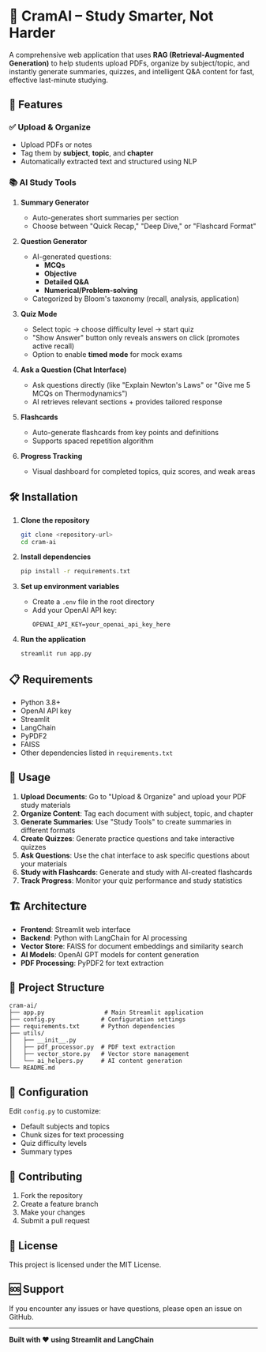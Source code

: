 # 🧠 CramAI – Study Smarter, Not Harder

A comprehensive web application that uses **RAG (Retrieval-Augmented Generation)** to help students upload PDFs, organize by subject/topic, and instantly generate summaries, quizzes, and intelligent Q&A content for fast, effective last-minute studying.

## 🚀 Features

### ✅ Upload & Organize
- Upload PDFs or notes
- Tag them by **subject**, **topic**, and **chapter**
- Automatically extracted text and structured using NLP

### 📚 AI Study Tools
1. **Summary Generator**
   - Auto-generates short summaries per section
   - Choose between "Quick Recap," "Deep Dive," or "Flashcard Format"

2. **Question Generator**
   - AI-generated questions:
     - **MCQs**
     - **Objective**
     - **Detailed Q&A**
     - **Numerical/Problem-solving**
   - Categorized by Bloom's taxonomy (recall, analysis, application)

3. **Quiz Mode**
   - Select topic → choose difficulty level → start quiz
   - "Show Answer" button only reveals answers on click (promotes active recall)
   - Option to enable **timed mode** for mock exams

4. **Ask a Question (Chat Interface)**
   - Ask questions directly (like "Explain Newton's Laws" or "Give me 5 MCQs on Thermodynamics")
   - AI retrieves relevant sections + provides tailored response

5. **Flashcards**
   - Auto-generate flashcards from key points and definitions
   - Supports spaced repetition algorithm

6. **Progress Tracking**
   - Visual dashboard for completed topics, quiz scores, and weak areas

## 🛠️ Installation

1. **Clone the repository**
   ```bash
   git clone <repository-url>
   cd cram-ai
   ```

2. **Install dependencies**
   ```bash
   pip install -r requirements.txt
   ```

3. **Set up environment variables**
   - Create a `.env` file in the root directory
   - Add your OpenAI API key:
     ```
     OPENAI_API_KEY=your_openai_api_key_here
     ```

4. **Run the application**
   ```bash
   streamlit run app.py
   ```

## 📋 Requirements

- Python 3.8+
- OpenAI API key
- Streamlit
- LangChain
- PyPDF2
- FAISS
- Other dependencies listed in `requirements.txt`

## 🎯 Usage

1. **Upload Documents**: Go to "Upload & Organize" and upload your PDF study materials
2. **Organize Content**: Tag each document with subject, topic, and chapter
3. **Generate Summaries**: Use "Study Tools" to create summaries in different formats
4. **Create Quizzes**: Generate practice questions and take interactive quizzes
5. **Ask Questions**: Use the chat interface to ask specific questions about your materials
6. **Study with Flashcards**: Generate and study with AI-created flashcards
7. **Track Progress**: Monitor your quiz performance and study statistics

## 🏗️ Architecture

- **Frontend**: Streamlit web interface
- **Backend**: Python with LangChain for AI processing
- **Vector Store**: FAISS for document embeddings and similarity search
- **AI Models**: OpenAI GPT models for content generation
- **PDF Processing**: PyPDF2 for text extraction

## 📁 Project Structure

```
cram-ai/
├── app.py                 # Main Streamlit application
├── config.py             # Configuration settings
├── requirements.txt      # Python dependencies
├── utils/
│   ├── __init__.py
│   ├── pdf_processor.py  # PDF text extraction
│   ├── vector_store.py   # Vector store management
│   └── ai_helpers.py     # AI content generation
└── README.md
```

## 🔧 Configuration

Edit `config.py` to customize:
- Default subjects and topics
- Chunk sizes for text processing
- Quiz difficulty levels
- Summary types

## 🤝 Contributing

1. Fork the repository
2. Create a feature branch
3. Make your changes
4. Submit a pull request

## 📄 License

This project is licensed under the MIT License.

## 🆘 Support

If you encounter any issues or have questions, please open an issue on GitHub.

---

**Built with ❤️ using Streamlit and LangChain**
